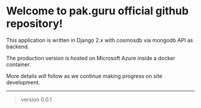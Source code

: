# Welcome to pak.guru official github repository!

This application is written in Django 2.x with cosmosdb via mongodb API as backend. 

The production version is hosted on Microsoft Azure inside a docker container.

More details will follow as we continue making progress on site development.

---
> version 0.0.1

